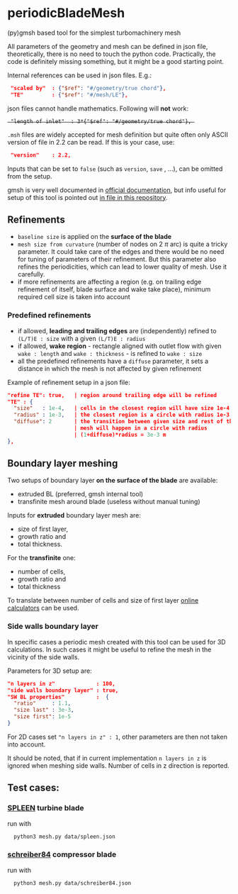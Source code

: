 # periodicBladeMesh
(py)gmsh based tool for the simplest turbomachinery mesh

All parameters of the geometry and mesh can be defined in json file, theoretically, there
is no need to touch the python code. Practically, the code is definitely missing something, 
but it might be a good starting point.

Internal references can be used in json files. E.g.:
```json
 "scaled by"  : {"$ref": "#/geometry/true chord"},
 "TE"         : {"$ref": "#/mesh/LE"},
```

json files cannot handle mathematics. Following will **not** work:

<strike>

```
 "length of inlet"  : 3*{"$ref": "#/geometry/true chord"}, 
```

</strike>

`.msh` files are widely accepted for mesh definition but quite often only ASCII version of 
file in 2.2 can be read. If this is your case, use: 

```json
 "version"    : 2.2,
```

Inputs that can be set to `false` (such as `version`, `save` , ...), can be omitted from 
the setup.

gmsh is very well documented in 
[official documentation](https://gmsh.info/doc/texinfo/gmsh.html), but info useful for setup
of this tool is pointed out [in file in this repository](notesOnGMSH.md).

## Refinements 

- `baseline size` is applied on the **surface of the blade**
- `mesh size from curvature` (number of nodes on 2 $\pi$ arc) is quite a tricky parameter. 
It could take care of the edges and there would be no need for tuning of parameters of 
their refinement. But this parameter also refines the periodicities, which can lead to 
lower quality of mesh. Use it carefully.
- if more refinements are affecting a region (e.g. on trailing edge refinement of itself, 
blade surface and wake take place), minimum required cell size is taken into account

### Predefined refinements

- if allowed, **leading and trailing edges** are (independently) refined to `(L/T)E : size` 
with a given `(L/T)E : radius`
- if allowed, **wake region** - rectangle aligned with outlet flow with given 
`wake : length` and `wake : thickness` - is refined to `wake : size`
- all the predefined refinements have a `diffuse` parameter, it sets a distance in which 
the mesh is not affected by given refinement

Example of refinement setup in a json file:

```json
"refine TE": true,   | region around trailing edge will be refined 
"TE" : {
  "size"   : 1e-4,   | cells in the closest region will have size 1e-4 m
  "radius" : 1e-3,   | the closest region is a circle with radius 1e-3 m
  "diffuse": 2       | the transition between given size and rest of the 
                     | mesh will happen in a circle with radius 
                     | (1+diffuse)*radius = 3e-3 m
},
```

## Boundary layer meshing

Two setups of boundary layer **on the surface of the blade** are available:
  - extruded BL (preferred, gmsh internal tool)
  - transfinite mesh around blade (useless without manual tuning)

Inputs for **extruded** boundary layer mesh are:
- size of first layer, 
- growth ratio and 
- total thickness.

For the **transfinite** one:
- number of cells, 
- growth ratio and 
- total thickness

To translate between number of cells and size of first layer 
[online calculators](https://caefn.com/calculator/boundary-layer-mesh) can be used.

### Side walls boundary layer

In specific cases a periodic mesh created with this tool can be used for 3D calculations. 
In such cases it might be useful to refine the mesh in the vicinity of the side walls.

Parameters for 3D setup are:

```json
"n layers in z"             : 100,
"side walls boundary layer" : true,
"SW BL properties"          :  {
  "ratio"     : 1.1,
  "size last" : 3e-3,
  "size first": 1e-5
}
```

For 2D cases set `"n layers in z" : 1`, other parameters are then not taken into account.

It should be noted, that if in current implementation `n layers in z` is ignored when 
meshing side walls. Number of cells in z direction is reported. 

## Test cases:

### [SPLEEN](https://doi.org/10.5281/zenodo.7264761) turbine blade

run with 
```bash
  python3 mesh.py data/spleen.json
```

### [schreiber84](https://doi.org/10.1115/1.3239561) compressor blade

run with 
```bash
  python3 mesh.py data/schreiber84.json
```
